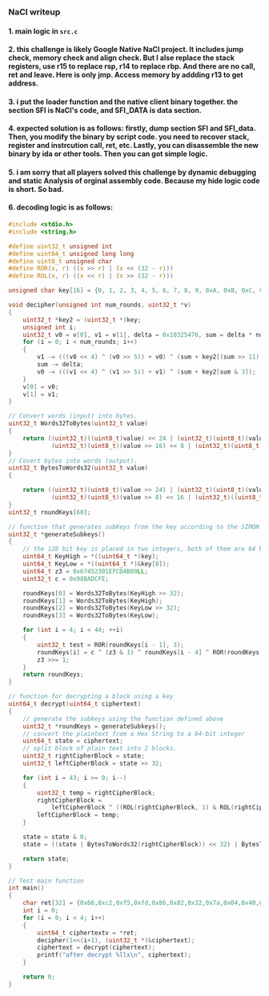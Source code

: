 ### NaCl writeup

#### 1. main logic in `src.c`
#### 2. this challenge is likely Google Native NaCl project. It includes jump check, memory check and align check. But I alse replace the stack registers, use r15 to replace rsp, r14 to replace rbp. And there are no call, ret and leave. Here is only jmp. Access memory by addding r13 to get address. 
#### 3. i put the loader function and the native client binary together. the section SFI is NaCl's code, and SFI_DATA is data section. 
#### 4. expected solution is as follows: firstly, dump section SFI and SFI_data. Then, you modify the binary by script code. you need to recover stack, register and instrcution call, ret, etc. Lastly, you can disassemble the new binary by ida or other tools. Then you can got simple logic.
#### 5. i am sorry that all players solved this challenge by dynamic debugging and static Analysis of orginal assembly code. Because my hide logic code is short. So bad.
#### 6. decoding logic is as follows:
```C
#include <stdio.h>
#include <string.h>

#define uint32_t unsigned int
#define uint64_t unsigned long long
#define uint8_t unsigned char
#define ROR(x, r) ((x >> r) | (x << (32 - r)))
#define ROL(x, r) ((x << r) | (x >> (32 - r)))

unsigned char key[16] = {0, 1, 2, 3, 4, 5, 6, 7, 8, 9, 0xA, 0xB, 0xC, 0xD, 0xE, 0xF};

void decipher(unsigned int num_rounds, uint32_t *v)
{
    uint32_t *key2 = (uint32_t *)key;
    unsigned int i;
    uint32_t v0 = v[0], v1 = v[1], delta = 0x10325476, sum = delta * num_rounds;
    for (i = 0; i < num_rounds; i++)
    {
        v1 -= (((v0 << 4) ^ (v0 >> 5)) + v0) ^ (sum + key2[(sum >> 11) & 3]);
        sum -= delta;
        v0 -= (((v1 << 4) ^ (v1 >> 5)) + v1) ^ (sum + key2[sum & 3]);
    }
    v[0] = v0;
    v[1] = v1;
}

// Convert words (input) into bytes.
uint32_t Words32ToBytes(uint32_t value)
{
    return ((uint32_t)((uint8_t)value) << 24 | (uint32_t)(uint8_t)(value >> 8) << 16 |
            (uint32_t)(uint8_t)(value >> 16) << 8 | (uint32_t)(uint8_t)(value >> 24));
}
// Covert bytes into words (output).
uint32_t BytesToWords32(uint32_t value)
{

    return ((uint32_t)(uint8_t)(value >> 24) | (uint32_t)(uint8_t)(value >> 16) << 8 |
            (uint32_t)(uint8_t)(value >> 8) << 16 | (uint32_t)((uint8_t)value) << 24);
}
uint32_t roundKeys[60];

// function that generates subKeys from the key according to the SIMON key scheduling algorithm for a 128-bit key
uint32_t *generateSubkeys()
{
    // the 128 bit key is placed in two integers, both of them are 64 bit
    uint64_t KeyHigh = *((uint64_t *)key);
    uint64_t KeyLow = *((uint64_t *)&key[8]);
    uint64_t z3 = 0x67452301EFCDAB89LL;
    uint32_t c = 0x98BADCFE;

    roundKeys[0] = Words32ToBytes(KeyHigh >> 32);
    roundKeys[1] = Words32ToBytes(KeyHigh);
    roundKeys[2] = Words32ToBytes(KeyLow >> 32);
    roundKeys[3] = Words32ToBytes(KeyLow);

    for (int i = 4; i < 44; ++i)
    {
        uint32_t test = ROR(roundKeys[i - 1], 3);
        roundKeys[i] = c ^ (z3 & 1) ^ roundKeys[i - 4] ^ ROR(roundKeys[i - 1], 3) ^ roundKeys[i - 3] ^ ROR(roundKeys[i - 1], 4) ^ ROR(roundKeys[i - 3], 1);
        z3 >>= 1;
    }
    return roundKeys;
}

// function for decrypting a block using a key
uint64_t decrypt(uint64_t ciphertext)
{
    // generate the subkeys using the function defined above
    uint32_t *roundKeys = generateSubkeys();
    // convert the plaintext from a Hex String to a 64-bit integer
    uint64_t state = ciphertext;
    // split block of plain text into 2 blocks.
    uint32_t rightCipherBlock = state;
    uint32_t leftCipherBlock = state >> 32;

    for (int i = 43; i >= 0; i--)
    {
        uint32_t temp = rightCipherBlock;
        rightCipherBlock =
            leftCipherBlock ^ ((ROL(rightCipherBlock, 1) & ROL(rightCipherBlock, 8)) ^ ROL(rightCipherBlock, 2)) ^ roundKeys[i];
        leftCipherBlock = temp;
    }

    state = state & 0;
    state = ((state | BytesToWords32(rightCipherBlock)) << 32) | BytesToWords32(leftCipherBlock);

    return state;
}

// Test main function
int main()
{
    char ret[32] = {0x66,0xc2,0xf5,0xfd,0x86,0x82,0x32,0x7a,0x04,0x40,0x94,0xce,0xdc,0x8a,0xe0,0x5d,0x0a,0xbd,0xe4,0xa6,0xdc,0xad,0xca,0x16,0x0c,0x6f,0xcd,0x13,0x36,0xd9,0x75,0x1a};
    int i = 0;
    for (i = 0; i < 4; i++)
    {
        uint64_t ciphertextv = *ret;
        decipher(1<<(i+1), (uint32_t *)&ciphertext);
        ciphertext = decrypt(ciphertext);
        printf("after decrypt %llx\n", ciphertext);
    }

    return 0;
}
```

